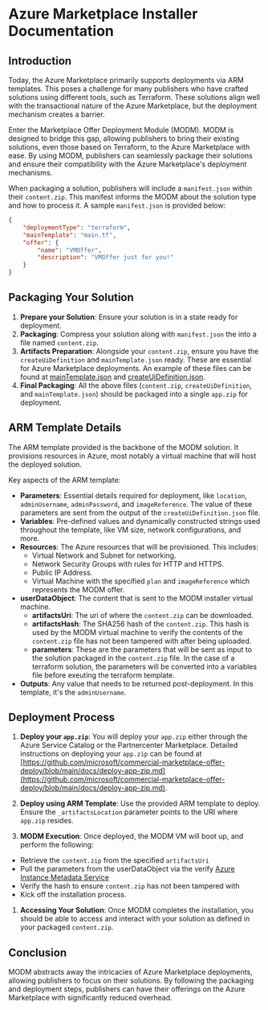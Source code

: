 # Azure Marketplace Installer Documentation

## Introduction

Today, the Azure Marketplace primarily supports deployments via ARM templates. This poses a challenge for many publishers who have crafted solutions using different tools, such as Terraform. These solutions align well with the transactional nature of the Azure Marketplace, but the deployment mechanism creates a barrier.

Enter the Marketplace Offer Deployment Module (MODM). MODM is designed to bridge this gap, allowing publishers to bring their existing solutions, even those based on Terraform, to the Azure Marketplace with ease. By using MODM, publishers can seamlessly package their solutions and ensure their compatibility with the Azure Marketplace's deployment mechanisms.

When packaging a solution, publishers will include a `manifest.json` within their `content.zip`. This manifest informs the MODM about the solution type and how to process it. A sample `manifest.json` is provided below:

```json
{
    "deploymentType": "terraform",
    "mainTemplate": "main.tf",
    "offer": {
        "name": "VMOffer",
        "description": "VMOffer just for you!"
    }
}
```


## Packaging Your Solution

1. **Prepare your Solution**: Ensure your solution is in a state ready for deployment.
2. **Packaging**: Compress your solution along with `manifest.json` the  into a file named `content.zip`.
3. **Artifacts Preparation**: Alongside your `content.zip`, ensure you have the `createUiDefinition` and `mainTemplate.json` ready. These are essential for Azure Marketplace deployments. An example of these files can be found at [mainTemplate.json](https://github.com/microsoft/commercial-marketplace-offer-deploy/blob/main/build/managedapp/terraform/complex/mainTemplate.json) and [createUiDefinition.json]([mainTemplate.json](https://github.com/microsoft/commercial-marketplace-offer-deploy/blob/main/build/managedapp/terraform/complex/createUiDefinition.json)).
4. **Final Packaging**: All the above files (`content.zip`, `createUiDefinition`, and `mainTemplate.json`) should be packaged into a single `app.zip` for deployment.

## ARM Template Details

The ARM template provided is the backbone of the MODM solution. It provisions resources in Azure, most notably a virtual machine that will host the deployed solution.

Key aspects of the ARM template:

- **Parameters**: Essential details required for deployment, like `location`, `adminUsername`, `adminPassword`, and `imageReference`.  The value of these parameters are sent from the output of the `createUiDefinition.json` file.  
- **Variables**: Pre-defined values and dynamically constructed strings used throughout the template, like VM size, network configurations, and more.
- **Resources**: The Azure resources that will be provisioned. This includes:
  - Virtual Network and Subnet for networking.
  - Network Security Groups with rules for HTTP and HTTPS.
  - Public IP Address.
  - Virtual Machine with the specified `plan` and `imageReference` which represents the MODM offer.
- **userDataObject**: The content that is sent to the MODM installer virtual machine.
  - **artifactsUri**: The uri of where the `content.zip` can be downloaded.
  - **artifactsHash**: The SHA256 hash of the `content.zip`. This hash is used by the MODM virtual machine to verify the contents of the `content.zip` file has not been tampered with after being uploaded.
  - **parameters**: These are the parameters that will be sent as input to the solution packaged in the `content.zip` file. In the case of a terraform solution, the parameters will be converted into a variables file before exeuting the terraform template.
- **Outputs**: Any value that needs to be returned post-deployment. In this template, it's the `adminUsername`.

## Deployment Process

1. **Deploy your `app.zip`**: You will deploy your `app.zip` either through the Azure Service Catalog or the Partnercenter Marketplace.  Detailed instructions on deploying your `app.zip` can be found at [https://github.com/microsoft/commercial-marketplace-offer-deploy/blob/main/docs/deploy-app-zip.md](https://github.com/microsoft/commercial-marketplace-offer-deploy/blob/main/docs/deploy-app-zip.md).

2. **Deploy using ARM Template**: Use the provided ARM template to deploy. Ensure the `_artifactsLocation` parameter points to the URI where `app.zip` resides.

3. **MODM Execution**: Once deployed, the MODM VM will boot up, and perform the following:

- Retrieve the `content.zip` from the specified `artifactsUri`  
- Pull the parameters from the userDataObject via the verify [Azure Instance Metadata Service](https://learn.microsoft.com/en-us/azure/virtual-machines/instance-metadata-service?tabs=linux)  
- Verify the hash to ensure `content.zip` has not been tampered with
- Kick off the installation process.

1. **Accessing Your Solution**: Once MODM completes the installation, you should be able to access and interact with your solution as defined in your packaged `content.zip`.

## Conclusion

MODM abstracts away the intricacies of Azure Marketplace deployments, allowing publishers to focus on their solutions. By following the packaging and deployment steps, publishers can have their offerings on the Azure Marketplace with significantly reduced overhead.
